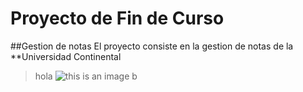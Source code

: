 # Proyecto de Fin de Curso
##Gestion de notas
El proyecto consiste en la gestion de notas de la **Universidad Continental
>hola
![this is an image]()
 b
